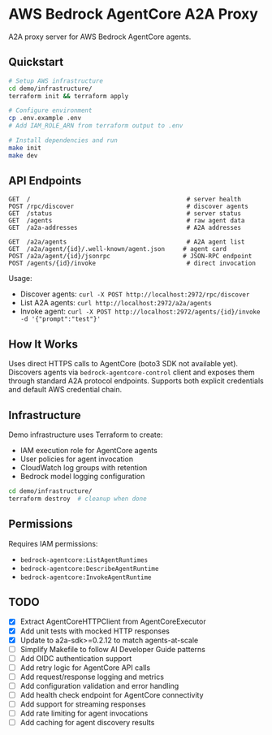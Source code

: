 # AWS Bedrock AgentCore A2A Proxy

A2A proxy server for AWS Bedrock AgentCore agents.

## Quickstart

```bash
# Setup AWS infrastructure
cd demo/infrastructure/
terraform init && terraform apply

# Configure environment
cp .env.example .env
# Add IAM_ROLE_ARN from terraform output to .env

# Install dependencies and run
make init
make dev
```

## API Endpoints

```
GET  /                                           # server health
POST /rpc/discover                               # discover agents
GET  /status                                     # server status
GET  /agents                                     # raw agent data
GET  /a2a-addresses                              # A2A addresses

GET  /a2a/agents                                 # A2A agent list
GET  /a2a/agent/{id}/.well-known/agent.json     # agent card
POST /a2a/agent/{id}/jsonrpc                    # JSON-RPC endpoint
POST /agents/{id}/invoke                         # direct invocation
```

Usage:
- Discover agents: `curl -X POST http://localhost:2972/rpc/discover`
- List A2A agents: `curl http://localhost:2972/a2a/agents`
- Invoke agent: `curl -X POST http://localhost:2972/agents/{id}/invoke -d '{"prompt":"test"}'`

## How It Works

Uses direct HTTPS calls to AgentCore (boto3 SDK not available yet). Discovers agents via `bedrock-agentcore-control` client and exposes them through standard A2A protocol endpoints. Supports both explicit credentials and default AWS credential chain.

## Infrastructure

Demo infrastructure uses Terraform to create:
- IAM execution role for AgentCore agents
- User policies for agent invocation
- CloudWatch log groups with retention
- Bedrock model logging configuration

```bash
cd demo/infrastructure/
terraform destroy  # cleanup when done
```

## Permissions

Requires IAM permissions:
- `bedrock-agentcore:ListAgentRuntimes`
- `bedrock-agentcore:DescribeAgentRuntime` 
- `bedrock-agentcore:InvokeAgentRuntime`

## TODO

- [x] Extract AgentCoreHTTPClient from AgentCoreExecutor
- [x] Add unit tests with mocked HTTP responses  
- [x] Update to a2a-sdk>=0.2.12 to match agents-at-scale
- [ ] Simplify Makefile to follow AI Developer Guide patterns
- [ ] Add OIDC authentication support
- [ ] Add retry logic for AgentCore API calls
- [ ] Add request/response logging and metrics
- [ ] Add configuration validation and error handling
- [ ] Add health check endpoint for AgentCore connectivity
- [ ] Add support for streaming responses
- [ ] Add rate limiting for agent invocations
- [ ] Add caching for agent discovery results